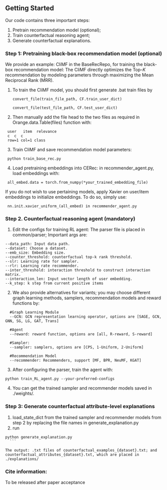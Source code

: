 <!-- GETTING STARTED -->
## Getting Started

Our code contains three important steps: 
1. Pretrain recommendation model (optional); 
2. Train counterfactual reasoning agent; 
3. Generate counterfactual explanations.

### Step 1: Pretraining black-box recommendation model (optional)

We provide an example: CliMF in the BaseRecRepo, for training the black-box recommendation model:
The CliMF directly optimizes the Top-$K$ recommendation by modeling parameters through maximizing the Mean Reciprocal Rank (MRR).

1. To train the CliMF model, you should first generate .bat train files by
    ```
   convert_file(train_file_path, CF.train_user_dict)

   convert_file(test_file_path, CF.test_user_dict)
     ```
2. Then manually add the file head to the two files as required in  Orange.data.Table(files) function with:
  ```
   user   item  relevance
   c  c  c
   row=1 col=1 class
  ```
3. Train CliMF and save recommendation model parameters:
  ```
   python train_base_rec.py 
  ```
4. Load pretraining embeddings into CERec: in recommender_agent.py, load embeddings with:
  ```
   all_embed.data = torch.from_numpy(*your_trained_embedding_file) 
  ```
If you do not wish to use pertaining models, apply Xavier on user/item embeddings to initialize embeddings. To do so, simply use:
  ```
   nn.init.xavier_uniform_(all_embed) in recommender_agent.py 
  ```

### Step 2. Counterfactual reasoning agent (mandatory)

1. Edit the configs for training RL agent:
The parser file is placed in common/parser; Important args are:
  ```
  --data_path: Input data path.
  --dataset: Choose a dataset.
  --emb_size: Embedding size.
  --counter_threshold: counterfactual top-k rank threshold.
  --slr: Learning rate for sampler.
  --rlr: Learning rate recommender.
  --inter_threshold: interaction threshold to construct interaction matrix.
  --interaction_len: Input vector length of user embedding.
  --k_step: k step from current positive items
   ```
2. We also provide alternatives for variants; you may choose different graph learning methods, samplers, recommendation models and reward functions by:
  ```
    #Graph Learning Module
    --GCN: GCN representation learning operator, options are [SAGE, GCN, GNN, SG, LG, GAT, Trans]

    #Agent
    --reward: reward function, options are [all, R-reward, S-reward]

    #Sampler: 
    --sampler: samplers, options are [CPS, 1-Uniform, 2-Uniform]

    #Recommendation Model
    --recommender: Recommenders, support [MF, BPR, NeuMF, KGAT]
  ```
3. After configuring the parser, train the agent with:
  ```
 python train_RL_agent.py --your-preferred-configs
  ```
4. You can get the trained sampler and recommender models saved in ./weights/.

### Step 3: Generate counterfactual attribute-level explanations

1. load_state_dict from the trained sampler and recommender models from step 2 by replacing the file names in generate_explanation.py
2. run
  ```
 python generate_explanation.py
    ```
  ```
  ```
The output: .txt files of counterfactual_examples_{dataset}.txt; and counterfactual_attributes_{dataset}.txt, which are placed in ./explanations/
  ```

### Cite information:
To be released after paper acceptance


